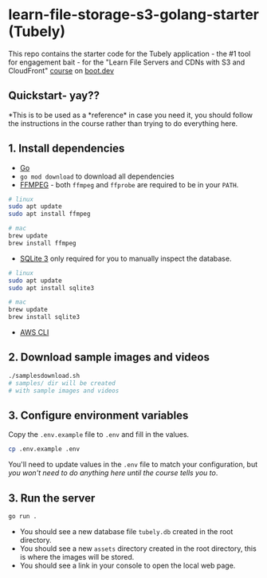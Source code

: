 # learn-file-storage-s3-golang-starter (Tubely)

This repo contains the starter code for the Tubely application - the #1 tool for engagement bait - for the "Learn File Servers and CDNs with S3 and CloudFront" [course](https://www.boot.dev/courses/learn-file-servers-s3-cloudfront-golang) on [boot.dev](https://www.boot.dev)

## Quickstart- yay??

*This is to be used as a *reference\* in case you need it, you should follow the instructions in the course rather than trying to do everything here.

## 1. Install dependencies

- [Go](https://golang.org/doc/install)
- `go mod download` to download all dependencies
- [FFMPEG](https://ffmpeg.org/download.html) - both `ffmpeg` and `ffprobe` are required to be in your `PATH`.

```bash
# linux
sudo apt update
sudo apt install ffmpeg

# mac
brew update
brew install ffmpeg
```

- [SQLite 3](https://www.sqlite.org/download.html) only required for you to manually inspect the database.

```bash
# linux
sudo apt update
sudo apt install sqlite3

# mac
brew update
brew install sqlite3
```

- [AWS CLI](https://docs.aws.amazon.com/cli/latest/userguide/getting-started-install.html)

## 2. Download sample images and videos

```bash
./samplesdownload.sh
# samples/ dir will be created
# with sample images and videos
```

## 3. Configure environment variables

Copy the `.env.example` file to `.env` and fill in the values.

```bash
cp .env.example .env
```

You'll need to update values in the `.env` file to match your configuration, but _you won't need to do anything here until the course tells you to_.

## 3. Run the server

```bash
go run .
```

- You should see a new database file `tubely.db` created in the root directory.
- You should see a new `assets` directory created in the root directory, this is where the images will be stored.
- You should see a link in your console to open the local web page.

